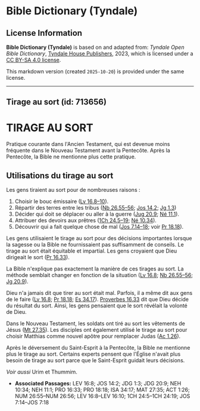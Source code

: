 # Bible Dictionary (Tyndale)

## License Information

**Bible Dictionary (Tyndale)** is based on and adapted from: _Tyndale Open Bible Dictionary_, [Tyndale House Publishers](https://tyndaleopenresources.com/), 2023, which is licensed under a [CC BY-SA 4.0 license](https://creativecommons.org/licenses/by-sa/4.0/legalcode.en).

This markdown version (created `2025-10-20`) is provided under the same license.



--------------------------------

## Tirage au sort (id: 713656)

TIRAGE AU SORT
==============

Pratique courante dans l'Ancien Testament, qui est devenue moins fréquente dans le Nouveau Testament avant la Pentecôte. Après la Pentecôte, la Bible ne mentionne plus cette pratique.

Utilisations du tirage au sort
------------------------------

Les gens tiraient au sort pour de nombreuses raisons :

1. Choisir le bouc émissaire ([Lv 16\.8–10](https://ref.ly/Lev16:8-Lev16:10)).
2. Répartir des terres entre les tribus ([Nb 26\.55–56](https://ref.ly/Num26:55-Num26:56); [Jos 14\.2](https://ref.ly/Josh14:2); [Jg 1\.3](https://ref.ly/Judg1:3))
3. Décider qui doit se déplacer ou aller à la guerre ([Jug 20\.9](https://ref.ly/Judg20:9); [Né 11\.1](https://ref.ly/Neh11:1)).
4. Attribuer des devoirs aux prêtres ([1Ch 24\.5–19](https://ref.ly/1Chr24:5-1Chr24:19); [Né 10\.34](https://ref.ly/Neh10:34)).
5. Découvrir qui a fait quelque chose de mal ([Jos 7\.14–18](https://ref.ly/Josh7:14-Josh7:18); voir [Pr 18\.18](https://ref.ly/Prov18:18)).

Les gens utilisaient le tirage au sort pour des décisions importantes lorsque la sagesse ou la Bible ne fournissaient pas suffisamment de conseils. Le tirage au sort était équitable et impartial. Les gens croyaient que Dieu dirigeait le sort ([Pr 16\.33](https://ref.ly/Prov16:33)).

La Bible n'explique pas exactement la manière de ces tirages au sort. La méthode semblait changer en fonction de la situation ([Lv 16\.8](https://ref.ly/Lev16:8); [Nb 26\.55–56](https://ref.ly/Num26:55-Num26:56); [Jg 20\.9](https://ref.ly/Judg20:9)).

Dieu n'a jamais dit que tirer au sort était mal. Parfois, il a même dit aux gens de le faire ([Lv 16\.8](https://ref.ly/Lev16:8); [Pr 18\.18](https://ref.ly/Prov18:18); [Es 34\.17](https://ref.ly/Isa34:17)). [Proverbes 16\.33](https://ref.ly/Prov16:33) dit que Dieu décide du résultat du sort. Ainsi, les gens pensaient que le sort révélait la volonté de Dieu.

Dans le Nouveau Testament, les soldats ont tiré au sort les vêtements de Jésus ([Mt 27\.35](https://ref.ly/Matt27:35)). Les disciples ont également utilisé le tirage au sort pour choisir Matthias comme nouvel apôtre pour remplacer Judas ([Ac 1\.26](https://ref.ly/Acts1:26)).

Après le déversement du Saint\-Esprit à la Pentecôte, la Bible ne mentionne plus le tirage au sort. Certains experts pensent que l'Église n'avait plus besoin de tirage au sort parce que le Saint\-Esprit guidait leurs décisions.

*Voir aussi* Urim et Thummim.

* **Associated Passages:** LEV 16:8; JOS 14:2; JDG 1:3; JDG 20:9; NEH 10:34; NEH 11:1; PRO 16:33; PRO 18:18; ISA 34:17; MAT 27:35; ACT 1:26; NUM 26:55–NUM 26:56; LEV 16:8–LEV 16:10; 1CH 24:5–1CH 24:19; JOS 7:14–JOS 7:18

